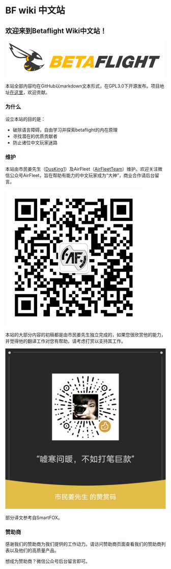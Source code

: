 # BF wiki 中文站

## 欢迎来到Betaflight Wiki中文站！

![](.gitbook/assets/bf_logo.png)

本站全部内容均在GitHub以markdown文本形式，在GPL3.0下开源发布。项目地址[在这里](https://github.com/AirFleetTeam/BF-wiki-in-Chinese)，欢迎贡献。

### 为什么

设立本站的目的是：

* 破除语言障碍，自由学习并探索betaflight的内在原理
* 寻找潜在的优质贡献者
* 防止诸位中文玩家迷路

### 维护

本站由市民姜先生（[DusKing1](https://github.com/DusKing1)）及AirFleet（[AirFleetTeam](https://github.com/AirFleetTeam)）维护。欢迎关注微信公众号AirFleet，旨在帮助有能力的中文玩家成为“大神”，商业合作请后台留言。

  

![&#x626B;&#x7801;&#x5173;&#x6CE8;AirFleet&#x516C;&#x4F17;&#x53F7;](.gitbook/assets/af-qrcode.jpg)

本站的大部分内容的初稿都是由市民姜先生独立完成的，如果您很欣赏他的能力，并觉得他的翻译工作对您有帮助，请考虑打赏以支持其工作。

 ![](.gitbook/assets/xiao-jiang-de-zan-shang-ma.jpg) 

部分译文参考自SmartFOX。

### 赞助商

感谢我们的赞助商为我们提供的工作动力。请访问赞助商页面查看我们的赞助商列表以及他们的高质量产品。

想成为赞助商？微信公众号后台留言即可。



